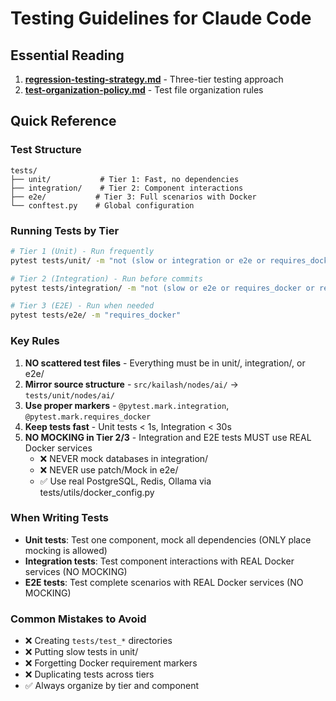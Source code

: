 # Testing Guidelines for Claude Code

## Essential Reading
1. **[regression-testing-strategy.md](regression-testing-strategy.md)** - Three-tier testing approach
2. **[test-organization-policy.md](test-organization-policy.md)** - Test file organization rules

## Quick Reference

### Test Structure
```
tests/
├── unit/           # Tier 1: Fast, no dependencies
├── integration/    # Tier 2: Component interactions
├── e2e/           # Tier 3: Full scenarios with Docker
└── conftest.py    # Global configuration
```

### Running Tests by Tier
```bash
# Tier 1 (Unit) - Run frequently
pytest tests/unit/ -m "not (slow or integration or e2e or requires_docker or requires_redis or requires_ollama)"

# Tier 2 (Integration) - Run before commits
pytest tests/integration/ -m "not (slow or e2e or requires_docker or requires_redis or requires_ollama)"

# Tier 3 (E2E) - Run when needed
pytest tests/e2e/ -m "requires_docker"
```

### Key Rules
1. **NO scattered test files** - Everything must be in unit/, integration/, or e2e/
2. **Mirror source structure** - `src/kailash/nodes/ai/` → `tests/unit/nodes/ai/`
3. **Use proper markers** - `@pytest.mark.integration`, `@pytest.mark.requires_docker`
4. **Keep tests fast** - Unit tests < 1s, Integration < 30s
5. **NO MOCKING in Tier 2/3** - Integration and E2E tests MUST use REAL Docker services
   - ❌ NEVER mock databases in integration/
   - ❌ NEVER use patch/Mock in e2e/
   - ✅ Use real PostgreSQL, Redis, Ollama via tests/utils/docker_config.py

### When Writing Tests
- **Unit tests**: Test one component, mock all dependencies (ONLY place mocking is allowed)
- **Integration tests**: Test component interactions with REAL Docker services (NO MOCKING)
- **E2E tests**: Test complete scenarios with REAL Docker services (NO MOCKING)

### Common Mistakes to Avoid
- ❌ Creating `tests/test_*` directories
- ❌ Putting slow tests in unit/
- ❌ Forgetting Docker requirement markers
- ❌ Duplicating tests across tiers
- ✅ Always organize by tier and component
